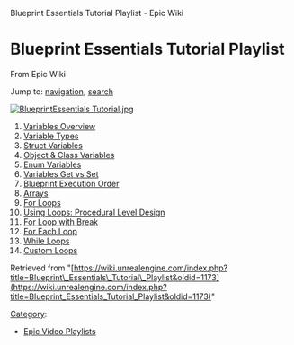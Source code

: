  Blueprint Essentials Tutorial Playlist - Epic Wiki             

 

Blueprint Essentials Tutorial Playlist
======================================

From Epic Wiki

Jump to: [navigation](#mw-head), [search](#p-search)

[![BlueprintEssentials Tutorial.jpg](https://d3ar1piqh1oeli.cloudfront.net/e/e1/BlueprintEssentials_Tutorial.jpg/400px-BlueprintEssentials_Tutorial.jpg)](/index.php?title=File:BlueprintEssentials_Tutorial.jpg)

1.  [Variables Overview](/index.php?title=Blueprint_Essentials_-_1_-_Variables_Overview "Blueprint Essentials - 1 - Variables Overview")
2.  [Variable Types](/index.php?title=Blueprint_Essentials_-_2_-_Variable_Types&action=edit&redlink=1 "Blueprint Essentials - 2 - Variable Types (page does not exist)")
3.  [Struct Variables](/index.php?title=Blueprint_Essentials_-_3_-_Struct_Variables&action=edit&redlink=1 "Blueprint Essentials - 3 - Struct Variables (page does not exist)")
4.  [Object & Class Variables](/index.php?title=Blueprint_Essentials_-_4_-_Object_%26_Class_Variables "Blueprint Essentials - 4 - Object & Class Variables")
5.  [Enum Variables](/index.php?title=Blueprint_Essentials_-_5_-_Enum_Variables "Blueprint Essentials - 5 - Enum Variables")
6.  [Variables Get vs Set](/index.php?title=Blueprint_Essentials_-_6_-_Variables_Get_vs_Set&action=edit&redlink=1 "Blueprint Essentials - 6 - Variables Get vs Set (page does not exist)")
7.  [Blueprint Execution Order](/index.php?title=Blueprint_Essentials_-_7_-_Blueprint_Execution_Order "Blueprint Essentials - 7 - Blueprint Execution Order")
8.  [Arrays](/index.php?title=Blueprint_Essentials_-_8_-_Arrays&action=edit&redlink=1 "Blueprint Essentials - 8 - Arrays (page does not exist)")
9.  [For Loops](/index.php?title=Blueprint_Essentials_-_9_-_For_Loops&action=edit&redlink=1 "Blueprint Essentials - 9 - For Loops (page does not exist)")
10.  [Using Loops: Procedural Level Design](/index.php?title=Blueprint_Essentials_-_10_-_Using_Loops:_Procedural_Level_Design "Blueprint Essentials - 10 - Using Loops: Procedural Level Design")
11.  [For Loop with Break](/index.php?title=Blueprint_Essentials_-_11_-_For_Loop_with_Break "Blueprint Essentials - 11 - For Loop with Break")
12.  [For Each Loop](/index.php?title=Blueprint_Essentials_-_12_-_For_Each_Loop "Blueprint Essentials - 12 - For Each Loop")
13.  [While Loops](/index.php?title=Blueprint_Essentials_-_13_-_While_Loops "Blueprint Essentials - 13 - While Loops")
14.  [Custom Loops](/index.php?title=Blueprint_Essentials_-_14_-_Custom_Loops "Blueprint Essentials - 14 - Custom Loops")

Retrieved from "[https://wiki.unrealengine.com/index.php?title=Blueprint\_Essentials\_Tutorial\_Playlist&oldid=1173](https://wiki.unrealengine.com/index.php?title=Blueprint_Essentials_Tutorial_Playlist&oldid=1173)"

[Category](/index.php?title=Special:Categories "Special:Categories"):

*   [Epic Video Playlists](/index.php?title=Category:Epic_Video_Playlists&action=edit&redlink=1 "Category:Epic Video Playlists (page does not exist)")